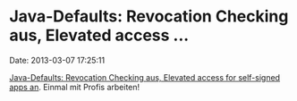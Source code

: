 Java-Defaults: Revocation Checking aus, Elevated access \...
============================================================

Date: 2013-03-07 17:25:11

[Java-Defaults: Revocation Checking aus, Elevated access for self-signed
apps an](https://twitter.com/Jindroush/status/308639155087343616).
Einmal mit Profis arbeiten!
